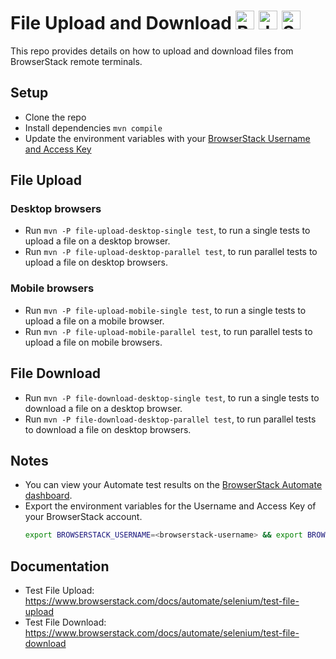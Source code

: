 # File Upload and Download <a href="https://www.browserstack.com/"><img src="https://www.vectorlogo.zone/logos/browserstack/browserstack-icon.svg" alt="BrowserStack" height="30"/></a> <a href="https://java.com"><img src="https://www.vectorlogo.zone/logos/java/java-icon.svg" alt="Java" height="30" /></a> <a href="https://www.selenium.dev/"><img src="https://seeklogo.com/images/S/selenium-logo-DB9103D7CF-seeklogo.com.png" alt="Selenium" height="30" /></a>

This repo provides details on how to upload and download files from BrowserStack remote terminals.

## Setup

- Clone the repo
- Install dependencies `mvn compile`
- Update the environment variables with your [BrowserStack Username and Access Key](https://www.browserstack.com/accounts/settings)

## File Upload

### Desktop browsers
- Run `mvn -P file-upload-desktop-single test`, to run a single tests to upload a file on a desktop browser.
- Run `mvn -P file-upload-desktop-parallel test`, to run parallel tests to upload a file on desktop browsers.

### Mobile browsers
- Run `mvn -P file-upload-mobile-single test`, to run a single tests to upload a file on a mobile browser.
- Run `mvn -P file-upload-mobile-parallel test`, to run parallel tests to upload a file on mobile browsers.

## File Download
- Run `mvn -P file-download-desktop-single test`, to run a single tests to download a file on a desktop browser.
- Run `mvn -P file-download-desktop-parallel test`, to run parallel tests to download a file on desktop browsers.

## Notes
- You can view your Automate test results on the [BrowserStack Automate dashboard](https://automate.browserstack.com/).
- Export the environment variables for the Username and Access Key of your BrowserStack account.
  ```sh
  export BROWSERSTACK_USERNAME=<browserstack-username> && export BROWSERSTACK_ACCESS_KEY=<browserstack-access-key>
  ```
  
## Documentation
- Test File Upload: https://www.browserstack.com/docs/automate/selenium/test-file-upload
- Test File Download: https://www.browserstack.com/docs/automate/selenium/test-file-download